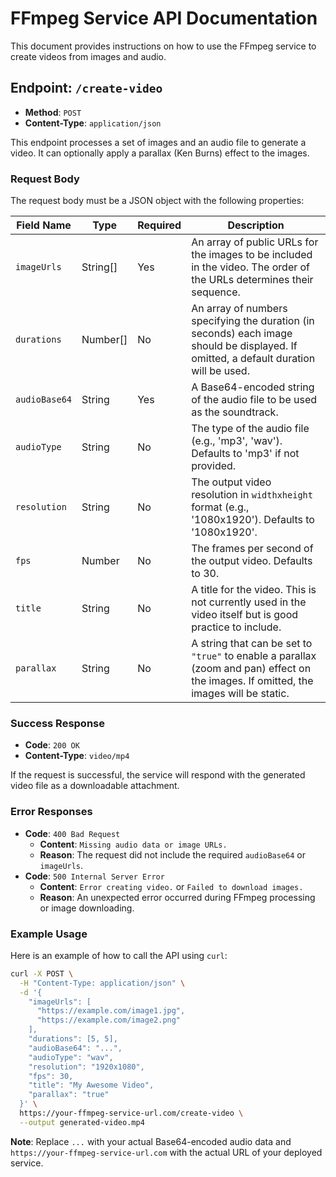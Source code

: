 # FFmpeg Service API Documentation

This document provides instructions on how to use the FFmpeg service to create videos from images and audio.

## Endpoint: `/create-video`

-   **Method**: `POST`
-   **Content-Type**: `application/json`

This endpoint processes a set of images and an audio file to generate a video. It can optionally apply a parallax (Ken Burns) effect to the images.

### Request Body

The request body must be a JSON object with the following properties:

| Field Name    | Type     | Required | Description                                                                                                                            |
|---------------|----------|----------|----------------------------------------------------------------------------------------------------------------------------------------|
| `imageUrls`   | String[] | Yes      | An array of public URLs for the images to be included in the video. The order of the URLs determines their sequence.                     |
| `durations`   | Number[] | No       | An array of numbers specifying the duration (in seconds) each image should be displayed. If omitted, a default duration will be used.     |
| `audioBase64` | String   | Yes      | A Base64-encoded string of the audio file to be used as the soundtrack.                                                                |
| `audioType`   | String   | No       | The type of the audio file (e.g., 'mp3', 'wav'). Defaults to 'mp3' if not provided.                                                      |
| `resolution`  | String   | No       | The output video resolution in `widthxheight` format (e.g., '1080x1920'). Defaults to '1080x1920'.                                       |
| `fps`         | Number   | No       | The frames per second of the output video. Defaults to 30.                                                                             |
| `title`       | String   | No       | A title for the video. This is not currently used in the video itself but is good practice to include.                                   |
| `parallax`    | String   | No       | A string that can be set to `"true"` to enable a parallax (zoom and pan) effect on the images. If omitted, the images will be static. |

### Success Response

-   **Code**: `200 OK`
-   **Content-Type**: `video/mp4`

If the request is successful, the service will respond with the generated video file as a downloadable attachment.

### Error Responses

-   **Code**: `400 Bad Request`
    -   **Content**: `Missing audio data or image URLs.`
    -   **Reason**: The request did not include the required `audioBase64` or `imageUrls`.
-   **Code**: `500 Internal Server Error`
    -   **Content**: `Error creating video.` or `Failed to download images.`
    -   **Reason**: An unexpected error occurred during FFmpeg processing or image downloading.

### Example Usage

Here is an example of how to call the API using `curl`:

```bash
curl -X POST \
  -H "Content-Type: application/json" \
  -d '{
    "imageUrls": [
      "https://example.com/image1.jpg",
      "https://example.com/image2.png"
    ],
    "durations": [5, 5],
    "audioBase64": "...",
    "audioType": "wav",
    "resolution": "1920x1080",
    "fps": 30,
    "title": "My Awesome Video",
    "parallax": "true"
  }' \
  https://your-ffmpeg-service-url.com/create-video \
  --output generated-video.mp4
```

**Note**: Replace `...` with your actual Base64-encoded audio data and `https://your-ffmpeg-service-url.com` with the actual URL of your deployed service.
